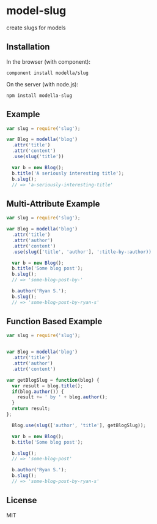 # model-slug

  create slugs for models

## Installation

In the browser (with component):

    component install modella/slug

On the server (with node.js):

    npm install modella-slug

## Example

```js
var slug = require('slug');

var Blog = modella('blog')
  .attr('title')
  .attr('content')
  .use(slug('title'))

  var b = new Blog();
  b.title('A seriously interesting title');
  b.slug();
  // => 'a-seriously-interesting-title'

```

## Multi-Attribute Example

```js
var slug = require('slug');

var Blog = modella('blog')
  .attr('title')
  .attr('author')
  .attr('content')
  .use(slug(['title', 'author'], ':title-by-:author))

  var b = new Blog();
  b.title('Some blog post');
  b.slug();
  // => 'some-blog-post-by-'

  b.author('Ryan S.');
  b.slug();
  // => 'some-blog-post-by-ryan-s'

```

## Function Based Example

```js
var slug = require('slug');


var Blog = modella('blog')
  .attr('title')
  .attr('author')
  .attr('content')

var getBlogSlug = function(blog) {
  var result = blog.title();
  if(blog.author()) {
    result += ' by ' + blog.author();
  }
  return result;
};

  Blog.use(slug(['author', 'title'], getBlogSlug));

  var b = new Blog();
  b.title('Some blog post');

  b.slug();
  // => 'some-blog-post'

  b.author('Ryan S.');
  b.slug();
  // => 'some-blog-post-by-ryan-s'

```


## License

  MIT
